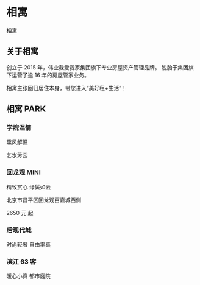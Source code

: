 # 相寓

[相寓](http://www.1zu.com)

## 关于相寓

创立于 2015 年，伟业我爱我家集团旗下专业房屋资产管理品牌。
脱胎于集团旗下运营了逾 16 年的房屋管家业务。

相寓主张回归居住本身，带您进入“美好租+生活”！

## 相寓 PARK

### 学院温情

熏风解愠

艺水芳园

### 回龙观 MINI

精致赏心 绿鬓如云

北京市昌平区回龙观百嘉城西侧

2650 元 起

### 后现代城

时尚轻奢 自由率真

### 滨江 63 客

暖心小资 都市庭院
